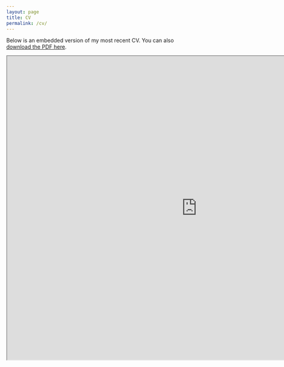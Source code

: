 ```yaml
---
layout: page
title: CV
permalink: /cv/
---
```


Below is an embedded version of my most recent CV. You can also [download the PDF here](https://drive.google.com/file/d/1geOpEGt7czcZQz7sP0Dcgp3EgRemc1tH/view?usp=sharing).

<iframe src="https://docs.google.com/viewer?srcid=1geOpEGt7czcZQz7sP0Dcgp3EgRemc1tH&pid=explorer&efh=false&a=v&chrome=false&embedded=true" width="1000" height="800"></iframe>
